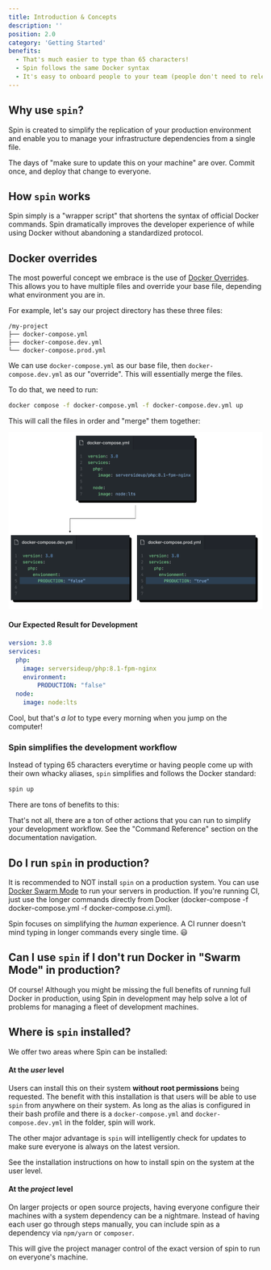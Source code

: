 ```yaml
---
title: Introduction & Concepts
description: ''
position: 2.0
category: 'Getting Started'
benefits:
  - That's much easier to type than 65 characters!
  - Spin follows the same Docker syntax
  - It's easy to onboard people to your team (people don't need to relearn custom aliases for your team if they are already familiar with Docker)
---
```


## Why use `spin`?
Spin is created to simplify the replication of your production environment and enable you to manage your infrastructure dependencies from a single file.

The days of "make sure to update this on your machine" are over. Commit once, and deploy that change to everyone.

## How `spin` works
Spin simply is a "wrapper script" that shortens the syntax of official Docker commands. Spin dramatically improves the developer experience of while using Docker without abandoning a standardized protocol.

## Docker overrides
The most powerful concept we embrace is the use of [Docker Overrides](https://docs.docker.com/compose/extends/). This allows you to have multiple files and override your base file, depending what environment you are in.

For example, let's say our project directory has these three files:

```
/my-project
├── docker-compose.yml
├── docker-compose.dev.yml
└── docker-compose.prod.yml
```

We can use `docker-compose.yml` as our base file, then `docker-compose.dev.yml` as our "override". This will essentially merge the files.

To do that, we need to run:

```bash
docker compose -f docker-compose.yml -f docker-compose.dev.yml up
```

This will call the files in order and "merge" them together:

<img src="docker-overrides.png" alt="Docker Overrides Diagram"/>

#### Our Expected Result for Development
```yaml
version: 3.8
services:
  php:
    image: serversideup/php:8.1-fpm-nginx
    environment:
        PRODUCTION: "false"
  node:
    image: node:lts
```

Cool, but that's *a lot* to type every morning when you jump on the computer!

### Spin simplifies the development workflow
Instead of typing 65 characters everytime or having people come up with their own whacky aliases, `spin` simplifies and follows the Docker standard:
```bash
spin up
```
There are tons of benefits to this:
<list :items="benefits"></list>

That's not all, there are a ton of other actions that you can run to simplify your development workflow. See the "Command Reference" section on the documentation navigation.

## Do I run `spin` in production?
It is recommended to NOT install `spin` on a production system. You can use [Docker Swarm Mode](https://docs.docker.com/engine/swarm/) to run your servers in production. If you're running CI, just use the longer commands directly from Docker (docker-compose -f docker-compose.yml -f docker-compose.ci.yml). 

Spin focuses on simplifying the *human* experience. A CI runner doesn't mind typing in longer commands every single time. 😃

## Can I use `spin` if I don't run Docker in "Swarm Mode" in production?
Of course! Although you might be missing the full benefits of running full Docker in production, using Spin in development may help solve a lot of problems for managing a fleet of development machines.

## Where is `spin` installed?
We offer two areas where Spin can be installed:

#### At the _user_ level
Users can install this on their system **without root permissions** being requested. The benefit with this installation is that users will be able to use `spin` from anywhere on their system. As long as the alias is configured in their bash profile and there is a `docker-compose.yml` and `docker-compose.dev.yml` in the folder, spin will work.

The other major advantage is `spin` will intelligently check for updates to make sure everyone is always on the latest version.

See the installation instructions on how to install spin on the system at the user level.

#### At the _project_ level
On larger projects or open source projects, having everyone configure their machines with a system dependency can be a nightmare. Instead of having each user go through steps manually, you can include spin as a dependency via `npm/yarn` or `composer`.

This will give the project manager control of the exact version of spin to run on everyone's machine.